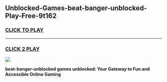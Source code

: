 
## Unblocked-Games-beat-banger-unblocked-Play-Free-9t162
<h3>
<a href="https://premium76.site?title=beat-banger-unblocked&ref=12A">CLICK TO PLAY</a></h3>
<hr>

<h3>
<a href="https://premium76.site?title=beat-banger-unblocked&ref=12A">CLICK 2 PLAY</a>
  
</h3>

<a href="https://premium76.site?title=beat-banger-unblocked&ref=12A"><img src="https://clearcache.store/games.png"></a>


**beat-banger-unblocked games unblocked: Your Gateway to Fun and Accessible Online Gaming**
